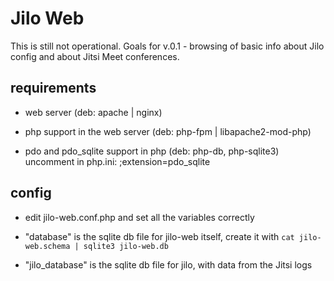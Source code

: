 # Jilo Web

This is still not operational. Goals for v.0.1 - browsing of basic info about Jilo config and about Jitsi Meet conferences.

## requirements

- web server (deb: apache | nginx)

- php support in the web server (deb: php-fpm | libapache2-mod-php)

- pdo and pdo_sqlite support in php (deb: php-db, php-sqlite3) uncomment in php.ini: ;extension=pdo_sqlite

## config

- edit jilo-web.conf.php and set all the variables correctly

- "database" is the sqlite db file for jilo-web itself, create it with `cat jilo-web.schema | sqlite3 jilo-web.db`

- "jilo_database" is the sqlite db file for jilo, with data from the Jitsi logs
